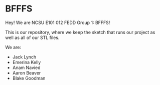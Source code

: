 # BFFFS

Hey! We are NCSU E101 012 FEDD Group 1: BFFFS!

This is our repository, where we keep the sketch that runs our project as well as all of our STL files.

We are:

- Jack Lynch
- Emerina Kelly
- Anam Navied
- Aaron Beaver
- Blake Goodman

